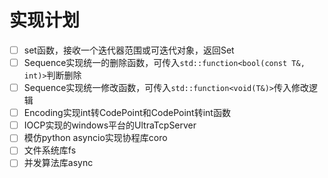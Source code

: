 # 实现计划

- [ ] set函数，接收一个迭代器范围或可迭代对象，返回Set
- [ ] Sequence实现统一的删除函数，可传入`std::function<bool(const T&, int)>`判断删除
- [ ] Sequence实现统一修改函数，可传入`std::function<void(T&)>`传入修改逻辑
- [ ] Encoding实现int转CodePoint和CodePoint转int函数
- [ ] IOCP实现的windows平台的UltraTcpServer
- [ ] 模仿python asyncio实现协程库coro
- [ ] 文件系统库fs
- [ ] 并发算法库async